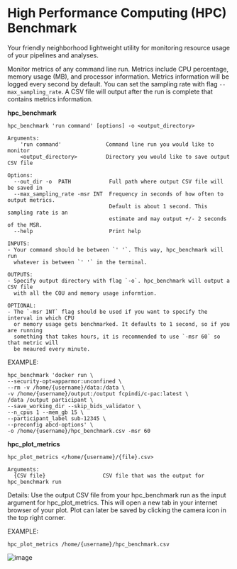 High Performance Computing (HPC) Benchmark
=============================================

Your friendly neighborhood lightweight utility for monitoring resource usage of your pipelines and analyses. <br>

Monitor metrics of any command line run. Metrics include CPU percentage, memory usage (MB), 
and processor information. Metrics information will be logged every second by default.
You can set the sampling rate with flag `--max_sampling_rate`. 
A CSV file will output after the run is complete that contains
metrics information. 
<br>

<b>hpc_benchmark</b>

```
hpc_benchmark 'run command' [options] -o <output_directory>

Arguments:
    'run command'              Command line run you would like to monitor
    <output_directory>         Directory you would like to save output CSV file 

Options:
  --out_dir -o  PATH            Full path where output CSV file will be saved in
  --max_sampling_rate -msr INT  Frequency in seconds of how often to output metrics.
                                Default is about 1 second. This sampling rate is an 
                                estimate and may output +/- 2 seconds of the MSR.
  --help                        Print help
```

    INPUTS:
    - Your command should be between `' '`. This way, hpc_benchmark will run 
      whatever is between `' '` in the terminal.

    OUTPUTS:
    - Specify output directory with flag `-o`. hpc_benchmark will output a CSV file 
      with all the COU and memory usage informtion. 

    OPTIONAL: 
    - The `-msr INT` flag should be used if you want to specify the interval in which CPU 
      or memory usage gets benchmarked. It defaults to 1 second, so if you are running 
      something that takes hours, it is recommended to use `-msr 60` so that metric will 
      be meaured every minute.

EXAMPLE: 
```
hpc_benchmark 'docker run \
--security-opt=apparmor:unconfined \
--rm -v /home/{username}/data:/data \
-v /home/{username}/output:/output fcpindi/c-pac:latest \
/data /output participant \
--save_working_dir --skip_bids_validator \
--n_cpus 1 --mem_gb 15 \
--participant_label sub-12345 \
--preconfig abcd-options' \
-o /home/{username}/hpc_benchmark.csv -msr 60
```

<b>hpc_plot_metrics</b>

```
hpc_plot_metrics </home/{username}/{file}.csv>

Arguments: 
  {CSV file}                  CSV file that was the output for hpc_benchmark run
```

Details: 
Use the output CSV file from your hpc_benchmark run as the input argument for 
hpc_plot_metrics. This will open a new tab in your internet browser of your plot. 
Plot can later be saved by clicking the camera icon in the top right corner.

EXAMPLE:
```
hpc_plot_metrics /home/{username}/hpc_benchmark.csv
```
![image](https://user-images.githubusercontent.com/58920810/225639070-fec2dc9d-ffdc-4603-937b-8a736ff71e5c.png)
